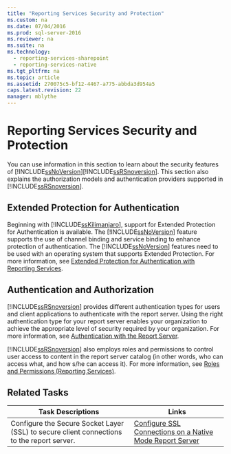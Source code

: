 ```yaml
---
title: "Reporting Services Security and Protection"
ms.custom: na
ms.date: 07/04/2016
ms.prod: sql-server-2016
ms.reviewer: na
ms.suite: na
ms.technology: 
  - reporting-services-sharepoint
  - reporting-services-native
ms.tgt_pltfrm: na
ms.topic: article
ms.assetid: 270075c5-bf12-4467-a775-abbda3d954a5
caps.latest.revision: 22
manager: mblythe
---
```

# Reporting Services Security and Protection
You can use information in this section to learn about the security features of [!INCLUDE[ssNoVersion](../../Topics/TopicNameContainA/tokens/ssNoVersion_md.md)][!INCLUDE[ssRSnoversion](../../Topics/TopicNameContainA/tokens/ssRSnoversion_md.md)]. This section also explains the authorization models and authentication providers supported in [!INCLUDE[ssRSnoversion](../../Topics/TopicNameContainA/tokens/ssRSnoversion_md.md)].  
  
## Extended Protection for Authentication  
 Beginning with [!INCLUDE[ssKilimanjaro](../../Topics/TopicNameContainA/tokens/ssKilimanjaro_md.md)], support for Extended Protection for Authentication is available. The [!INCLUDE[ssNoVersion](../../Topics/TopicNameContainA/tokens/ssNoVersion_md.md)] feature supports the use of channel binding and service binding to enhance protection of authentication. The [!INCLUDE[ssNoVersion](../../Topics/TopicNameContainA/tokens/ssNoVersion_md.md)] features need to be used with an operating system that supports Extended Protection. For more information, see [Extended Protection for Authentication with Reporting Services](../../Topics/TopicNameNotContainA/Extended-Protection-for-Authentication-with-Reporting-Services.md).  
  
## Authentication and Authorization  
 [!INCLUDE[ssRSnoversion](../../Topics/TopicNameContainA/tokens/ssRSnoversion_md.md)] provides different authentication types for users and client applications to authenticate with the report server. Using the right authentication type for your report server enables your organization to achieve the appropriate level of security required by your organization. For more information, see [Authentication with the Report Server](../../Topics/TopicNameNotContainA/Authentication-with-the-Report-Server.md).  
  
 [!INCLUDE[ssRSnoversion](../../Topics/TopicNameContainA/tokens/ssRSnoversion_md.md)] also employs roles and permissions to control user access to content in the report server catalog (in other words, who can access what, and how s/he can access it). For more information, see [Roles and Permissions (Reporting Services)](../../Topics/TopicNameNotContainA/Roles-and-Permissions--Reporting-Services-.md).  
  
## Related Tasks  
  
|Task Descriptions|Links|  
|-----------------------|-----------|  
|Configure the Secure Socket Layer (SSL) to secure client connections to the report server.|[Configure SSL Connections on a Native Mode Report Server](../../Topics/TopicNameContainA/Configure-SSL-Connections-on-a-Native-Mode-Report-Server.md)|